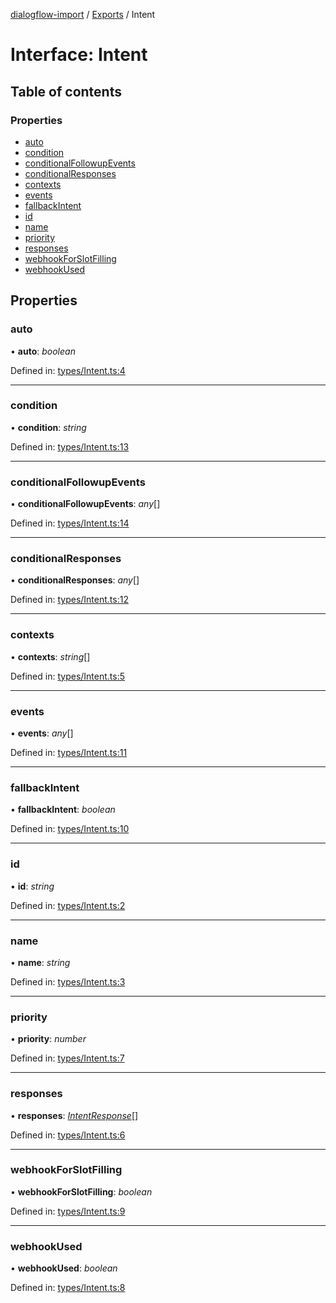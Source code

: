 [dialogflow-import](../README.md) / [Exports](../modules.md) / Intent

# Interface: Intent

## Table of contents

### Properties

- [auto](intent.md#auto)
- [condition](intent.md#condition)
- [conditionalFollowupEvents](intent.md#conditionalfollowupevents)
- [conditionalResponses](intent.md#conditionalresponses)
- [contexts](intent.md#contexts)
- [events](intent.md#events)
- [fallbackIntent](intent.md#fallbackintent)
- [id](intent.md#id)
- [name](intent.md#name)
- [priority](intent.md#priority)
- [responses](intent.md#responses)
- [webhookForSlotFilling](intent.md#webhookforslotfilling)
- [webhookUsed](intent.md#webhookused)

## Properties

### auto

• **auto**: *boolean*

Defined in: [types/Intent.ts:4](https://github.com/edupsousa/dialogflow-import/blob/cb3143e/src/types/Intent.ts#L4)

___

### condition

• **condition**: *string*

Defined in: [types/Intent.ts:13](https://github.com/edupsousa/dialogflow-import/blob/cb3143e/src/types/Intent.ts#L13)

___

### conditionalFollowupEvents

• **conditionalFollowupEvents**: *any*[]

Defined in: [types/Intent.ts:14](https://github.com/edupsousa/dialogflow-import/blob/cb3143e/src/types/Intent.ts#L14)

___

### conditionalResponses

• **conditionalResponses**: *any*[]

Defined in: [types/Intent.ts:12](https://github.com/edupsousa/dialogflow-import/blob/cb3143e/src/types/Intent.ts#L12)

___

### contexts

• **contexts**: *string*[]

Defined in: [types/Intent.ts:5](https://github.com/edupsousa/dialogflow-import/blob/cb3143e/src/types/Intent.ts#L5)

___

### events

• **events**: *any*[]

Defined in: [types/Intent.ts:11](https://github.com/edupsousa/dialogflow-import/blob/cb3143e/src/types/Intent.ts#L11)

___

### fallbackIntent

• **fallbackIntent**: *boolean*

Defined in: [types/Intent.ts:10](https://github.com/edupsousa/dialogflow-import/blob/cb3143e/src/types/Intent.ts#L10)

___

### id

• **id**: *string*

Defined in: [types/Intent.ts:2](https://github.com/edupsousa/dialogflow-import/blob/cb3143e/src/types/Intent.ts#L2)

___

### name

• **name**: *string*

Defined in: [types/Intent.ts:3](https://github.com/edupsousa/dialogflow-import/blob/cb3143e/src/types/Intent.ts#L3)

___

### priority

• **priority**: *number*

Defined in: [types/Intent.ts:7](https://github.com/edupsousa/dialogflow-import/blob/cb3143e/src/types/Intent.ts#L7)

___

### responses

• **responses**: [*IntentResponse*](intentresponse.md)[]

Defined in: [types/Intent.ts:6](https://github.com/edupsousa/dialogflow-import/blob/cb3143e/src/types/Intent.ts#L6)

___

### webhookForSlotFilling

• **webhookForSlotFilling**: *boolean*

Defined in: [types/Intent.ts:9](https://github.com/edupsousa/dialogflow-import/blob/cb3143e/src/types/Intent.ts#L9)

___

### webhookUsed

• **webhookUsed**: *boolean*

Defined in: [types/Intent.ts:8](https://github.com/edupsousa/dialogflow-import/blob/cb3143e/src/types/Intent.ts#L8)
